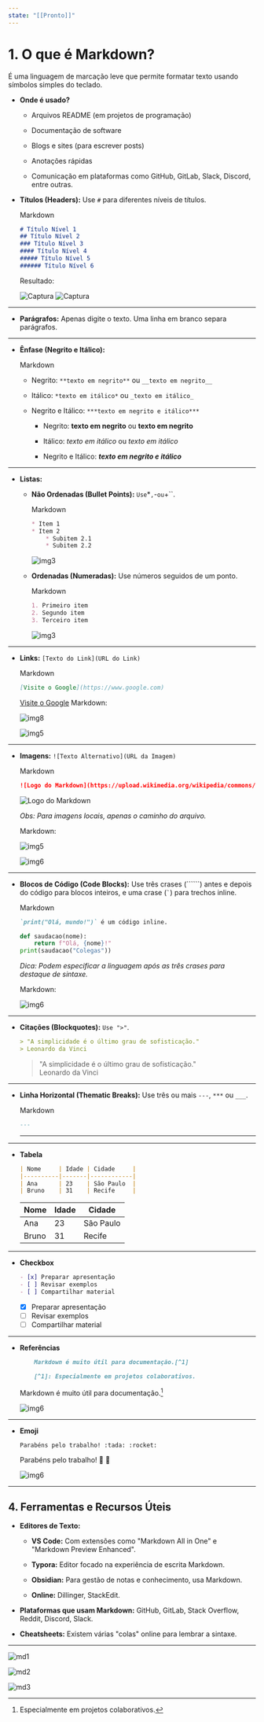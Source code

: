 ```yaml
---
state: "[[Pronto]]"
---
```

# **1. O que é Markdown?**

É uma linguagem de marcação leve que permite formatar texto usando símbolos simples do teclado.

- **Onde é usado?**

  - Arquivos README (em projetos de programação)

  - Documentação de software

  - Blogs e sites (para escrever posts)

  - Anotações rápidas

  - Comunicação em plataformas como GitHub, GitLab, Slack, Discord, entre outras.

- **Títulos (Headers):** Use `#` para diferentes níveis de títulos.

    Markdown

    ```markdown
    # Título Nível 1
    ## Título Nível 2
    ### Título Nível 3
    #### Título Nível 4
    ##### Título Nível 5
    ###### Título Nível 6
    ```

    Resultado:

    ![Captura](Capturar.PNG)
    ![Captura](Capturar2.PNG)

---

- **Parágrafos:** Apenas digite o texto. Uma linha em branco separa parágrafos.
  
---

- **Ênfase (Negrito e Itálico):**

    Markdown
  
  - Negrito: `**texto em negrito**` ou `__texto em negrito__`

  - Itálico: `*texto em itálico*` ou `_texto em itálico_`

  - Negrito e Itálico: `***texto em negrito e itálico***`<br>

    - Negrito: **texto em negrito** ou **texto em negrito**

    - Itálico: *texto em itálico* ou *texto em itálico*

    - Negrito e Itálico: ***texto em negrito e itálico***
  
---

- **Listas:**

  - **Não Ordenadas (Bullet Points):** `Use`*`,`-` ou `+``.

    Markdown

    ```markdown
    * Item 1
    * Item 2
        * Subitem 2.1
        * Subitem 2.2
    ```

    ![img3](Capturar3.PNG)

  - **Ordenadas (Numeradas):** Use números seguidos de um ponto.

    Markdown

    ```markdown
    1. Primeiro item
    2. Segundo item
    3. Terceiro item
    ```

    ![img3](Capturar3.PNG)

---

- **Links:** `[Texto do Link](URL do Link)`

    Markdown

    ```markdown
    [Visite o Google](https://www.google.com)
    ```

    [Visite o Google](https://www.google.com)
    Markdown:

    ![img8](Capturar7.PNG)

    ![img5](Capturar5.PNG)

---

- **Imagens:** `![Texto Alternativo](URL da Imagem)`

    Markdown

    ```markdown
    ![Logo do Markdown](https://upload.wikimedia.org/wikipedia/commons/4/48/Markdown-mark.svg)
    ```

    ![Logo do Markdown](https://upload.wikimedia.org/wikipedia/commons/4/48/Markdown-mark.svg)

    *Obs: Para imagens locais, apenas o caminho do arquivo.*<br>

    Markdown:

    ![img5](Capturar8.PNG)

    ![img6](Capturar6.PNG)

---

- **Blocos de Código (Code Blocks):** Use três crases (``````) antes e depois do código para blocos inteiros, e uma crase (`` ` ``) para trechos inline.

    Markdown

    ```markdown
    `print("Olá, mundo!")` é um código inline.
    ```

    ```python
    def saudacao(nome):
        return f"Olá, {nome}!"
    print(saudacao("Colegas"))
    ```

    *Dica: Podem especificar a linguagem após as três crases para destaque de sintaxe.*

    Markdown:

    ![img6](Capturar9.PNG)

---

- **Citações (Blockquotes):** `Use ">"`.

    ```markdown
    > "A simplicidade é o último grau de sofisticação."
    > Leonardo da Vinci
    ```

    > "A simplicidade é o último grau de sofisticação."  
    > Leonardo da Vinci

---

- **Linha Horizontal (Thematic Breaks):** Use três ou mais `---`, `***` ou `___`.

    Markdown

    ```markdown
    ---
    ```

    ---

---

- **Tabela**

    ```markdown
    | Nome     | Idade | Cidade     |
    |----------|-------|------------|
    | Ana      | 23    | São Paulo  |
    | Bruno    | 31    | Recife     |
    ```

    | Nome     | Idade | Cidade     |
    |----------|-------|------------|
    | Ana      | 23    | São Paulo  |
    | Bruno    | 31    | Recife     |

---

- **Checkbox**

    ```markdown
    - [x] Preparar apresentação
    - [ ] Revisar exemplos
    - [ ] Compartilhar material
    ```

  - [x] Preparar apresentação
  - [ ] Revisar exemplos
  - [ ] Compartilhar material

---

- **Referências**

    ```markdown
        Markdown é muito útil para documentação.[^1]

        [^1]: Especialmente em projetos colaborativos.
    ```

    Markdown é muito útil para documentação.[^1]

    [^1]: Especialmente em projetos colaborativos.  

    ![img6](Capturar10.PNG)

---

- **Emoji**

    ```text
    Parabéns pelo trabalho! :tada: :rocket:
    ```

    Parabéns pelo trabalho! :tada: :rocket:

    ![img6](Capturar11.PNG)

---

## **4. Ferramentas e Recursos Úteis**

- **Editores de Texto:**

  - **VS Code:** Com extensões como "Markdown All in One" e "Markdown Preview Enhanced".

  - **Typora:** Editor focado na experiência de escrita Markdown.

  - **Obsidian:** Para gestão de notas e conhecimento, usa Markdown.

  - **Online:** Dillinger, StackEdit.

- **Plataformas que usam Markdown:** GitHub, GitLab, Stack Overflow, Reddit, Discord, Slack.

- **Cheatsheets:** Existem várias "colas" online para lembrar a sintaxe.

---

![md1](md1.jpg)

![md2](md2.png)

![md3](md3.jpg)
